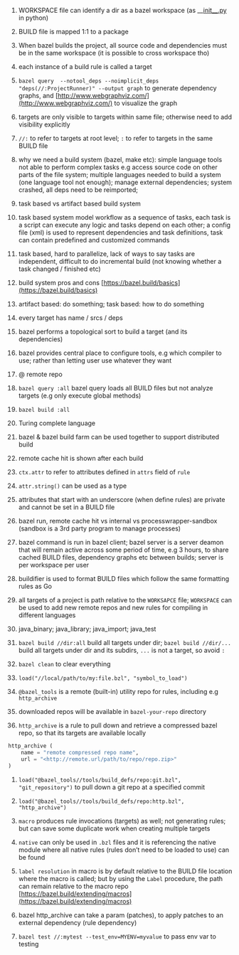 1.  WORKSPACE file can identify a dir as a bazel workspace (as __[init__.py](http://init.py) in python)
    
2.  BUILD file is mapped 1:1 to a package
    
3.  When bazel builds the project, all source code and dependencies must be in the same workspace (it is possible to cross workspace tho)
    
4.  each instance of a build rule is called a target
    
5.  `bazel query  --notool_deps --noimplicit_deps "deps(//:ProjectRunner)" --output graph` to generate dependency graphs, and [](http://www.webgraphviz.com/)[http://www.webgraphviz.com/](http://www.webgraphviz.com/) to visualize the graph
    
6.  targets are only visible to targets within same file; otherwise need to add visibility explicitly
    
7.  `//:` to refer to targets at root level; `:` to refer to targets in the same BUILD file
    
8.  why we need a build system (bazel, make etc): simple language tools not able to perform complex tasks e.g access source code on other parts of the file system; multiple languages needed to build a system (one language tool not enough); manage external dependencies; system crashed, all deps need to be reimported;
    
9.  task based vs artifact based build system
    
10.  task based system model workflow as a sequence of tasks, each task is a script can execute any logic and tasks depend on each other; a config file (xml) is used to represent dependencies and task definitions, task can contain predefined and customized commands
    
11.  task based, hard to parallelize, lack of ways to say tasks are independent, difficult to do incremental build (not knowing whether a task changed / finished etc)
    
12.  build system pros and cons [](https://bazel.build/basics)[https://bazel.build/basics](https://bazel.build/basics)
    
13.  artifact based: do something; task based: how to do something
    
14.  every target has name / srcs / deps
    
15.  bazel performs a topological sort to build a target (and its dependencies)
    
16.  bazel provides central place to configure tools, e.g which compiler to use; rather than letting user use whatever they want
    
17.  @ remote repo
    
18.  `bazel query :all` bazel query loads all BUILD files but not analyze targets (e.g only execute global methods)
    
19.  `bazel build :all`
    
20.  Turing complete language
    
21.  bazel & bazel build farm can be used together to support distributed build
    
22.  remote cache hit is shown after each build
    
23.  `ctx.attr` to refer to attributes defined in `attrs` field of `rule`
    
24.  `attr.string()` can be used as a type
    
25.  attributes that start with an underscore (when define rules) are private and cannot be set in a BUILD file
    
26.  bazel run, remote cache hit vs internal vs processwrapper-sandbox (sandbox is a 3rd party program to manage processes)
    
27.  bazel command is run in bazel client; bazel server is a server deamon that will remain active across some period of time, e.g 3 hours, to share cached BUILD files, dependency graphs etc between builds; server is per workspace per user
    
28.  buildifier is used to format BUILD files which follow the same formatting rules as Go
    
29.  all targets of a project is path relative to the `WORKSAPCE` file; `WORKSPACE` can be used to add new remote repos and new rules for compiling in different languages
    
30.  java_binary; java_library; java_import; java_test
    
31.  `bazel build //dir:all` build all targets under dir; `bazel build //dir/...` build all targets under dir and its subdirs, `...` is not a target, so avoid `:`
    
32.  `bazel clean` to clear everything
    
33.  `load("//local/path/to/my:file.bzl", "symbol_to_load")`
    
34.  `@bazel_tools` is a remote (built-in) utility repo for rules, including e.g `http_archive`
    
35.  downloaded repos will be available in `bazel-your-repo` directory
    
36.  `http_archive` is a rule to pull down and retrieve a compressed bazel repo, so that its targets are available locally
    

```python
http_archive (
	name = "remote compressed repo name",
	url = "<http://remote.url/path/to/repo/repo.zip>"
)
```

1.  `load("@bazel_tools//tools/build_defs/repo:git.bzl", "git_repository")` to pull down a git repo at a specified commit
    
2.  `load("@bazel_tools//tools/build_defs/repo:http.bzl", "http_archive")`
    
3.  `macro` produces rule invocations (targets) as well; not generating rules; but can save some duplicate work when creating multiple targets
    
4.  `native` can only be used in `.bzl` files and it is referencing the native module where all native rules (rules don’t need to be loaded to use) can be found
    
5.  `label resolution` in macro is by default relative to the BUILD file location where the macro is called; but by using the `Label` procedure, the path can remain relative to the macro repo [](https://bazel.build/extending/macros)[https://bazel.build/extending/macros](https://bazel.build/extending/macros)
    
6.  bazel http_archive can take a param (patches), to apply patches to an external dependency (rule dependency)
    
7.  `bazel test //:mytest --test_env=MYENV=myvalue` to pass env var to testing
